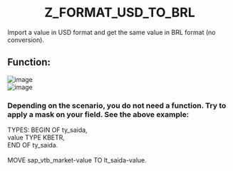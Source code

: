<h1 align="center">
  <br>Z_FORMAT_USD_TO_BRL</h1>


Import a value in USD format and get the same value in BRL format (no conversion). 

## Function: 

![image](https://user-images.githubusercontent.com/86369677/173426813-016f3ded-b448-40ea-8793-48cb0c37acc6.png)
<br>
![image](https://user-images.githubusercontent.com/86369677/173426886-724ede51-12c5-4f59-b90c-854c43e6e497.png)

### Depending on the scenario, you do not need a function. Try to apply a mask on your field. See the above example:

  TYPES: BEGIN OF ty_saida,                   <br>
           value        TYPE KBETR,           <br>
         END OF ty_saida.                     <br>     
  MOVE sap_vtb_market-value TO lt_saida-value.<br>
